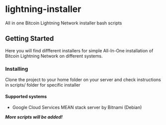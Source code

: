 # lightning-installer

All in one Bitcoin Lightning Network installer bash scripts

## Getting Started

Here you will find diffferent installers for simple All-In-One installation of Bitcoin Lightning Network on different systems.

### Installing

Clone the project to your home folder on your server and check instructions in scripts/ folder for specific installer

#### Supported systems

- Google Cloud Services MEAN stack server by Bitnami (Debian)

_**More scripts will be added!**_
